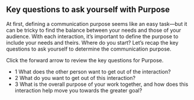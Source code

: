 ## Key questions to ask yourself with Purpose

At first, defining a communication purpose seems like an easy task—but it can be tricky to find the balance between your needs and those of your audience. With each interaction, it’s important to define the purpose to include your needs and theirs. Where do you start? Let’s recap the key questions to ask yourself to determine the communication purpose.

Click the forward arrow to review the key questions for Purpose.

+ 1 What does the other person want to get out of the interaction?
+ 2 What do you want to get out of this interaction?
+ 3 What is the overall purpose of your work together, and how does this interaction help move you towards the greater goal?


